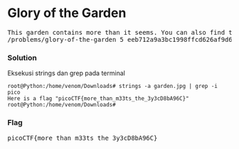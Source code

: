 <h1><b>Glory of the Garden</h1></b>
<pre>
This garden contains more than it seems. You can also find the file in 
/problems/glory-of-the-garden_5_eeb712a9a3bc1998ffcd626af9d63f98 on the shell server.
</pre>
</b><h3>Solution</h3></b>
<p>Eksekusi strings dan grep pada terminal</p>

```console
root@Python:/home/venom/Downloads# strings -a garden.jpg | grep -i pico
Here is a flag "picoCTF{more_than_m33ts_the_3y3cD8bA96C}"
root@Python:/home/venom/Downloads# 
```
</b><h3>Flag</h3></b>
<pre>
picoCTF{more_than_m33ts_the_3y3cD8bA96C}
</pre>
